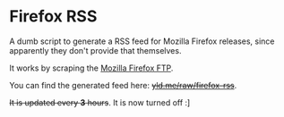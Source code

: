 # Firefox RSS

A dumb script to generate a RSS feed for Mozilla Firefox releases, since
apparently they don't provide that themselves.

It works by scraping the [Mozilla Firefox FTP](https://ftp.mozilla.org).

You can find the generated feed here:
<strike>[yld.me/raw/firefox-rss](https://yld.me/raw/firefox-rss)</strike>.

<strike>It is updated every **3** hours</strike>.  It is now turned off :]
